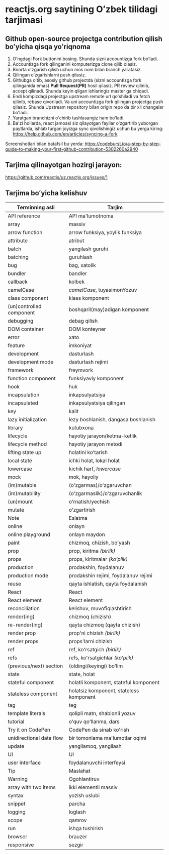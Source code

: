 # reactjs.org saytining Oʻzbek tilidagi tarjimasi

## Github open-source projectga contribution qilish boʻyicha qisqa yoʻriqnoma
1. Oʻngdagi Fork buttonini bosing. Shunda sizni accountizga fork boʻladi.
2. Accountizga fork qilinganini komputerizga clone qilib olasiz.
3. Birorta oʻzgarish qilish uchun mos nom bilan branch yaratasiz.
4. Qilingan oʻzgarishlarni push qilasiz.
5. Githubga oʻtib, asosiy github projectda (sizni accountizga fork qilinganida emas) **Pull Request(PR)** hosil qilasiz. PR review qilinib, accept qilinadi. Shunda keyin qilgan ishlaringiz master ga chiqadi.
6. Endi kompizdagi projectga upstream remote url qoʻshiladi va fetch qilinib, rebase qivoriladi. Va uni accountizga fork qilingan projectga push qilasiz. Shunda Upstream repository bilan origin repo da bir xil changelar boʻladi.
7. Yaratgan branchizni oʻchirib tashlasangiz ham boʻladi.
8. Ba'zi hollarda, react jamoasi siz qilayotgan fayllar oʻzgartirib yuborgan paytlarda, ishlab turgan joyizga sync qivolishingiz uchun bu yerga kiring: https://help.github.com/en/articles/syncing-a-fork

Screenshotlari bilan batafsil bu yerda: https://codeburst.io/a-step-by-step-guide-to-making-your-first-github-contribution-5302260a2940 


## Tarjima qilinayotgan hozirgi jarayon: 
https://github.com/reactjs/uz.reactjs.org/issues/1

## Tarjima boʻyicha kelishuv

| Terminning asli | Tarjim |
| ------------------ | ---------- |
| API reference | API ma'lumotnoma |
| array | massiv |
| arrow function |  arrow funksiya, yoylik funksiya  |
| attribute | atribut |
| batch | yangilash guruhi |
| batching | guruhlash |
| bug | bag, xatolik  |
| bundler | bandler |
| callback | kolbek |
| camelCase | *camelCase*, tuyasimonYozuv |
| class component | klass komponent |
| (un)controlled component | boshqaril(may)adigan komponent |
| debugging | debag qilish |
| DOM container | DOM konteyner |
| error | xato |
| feature | imkoniyat |
| development | dasturlash |
| development mode | dasturlash rejimi |
| framework | freymvork |
| function component | funksiyaviy komponent |
| hook | huk |
| incapsulation | inkapsulyatsiya |
| incapsulated | inkapsulyatsiya qilingan |
| key | kalit |
| lazy initialization | lezy boshlanish, dangasa boshlanish |
| library | kutubxona |
| lifecycle | hayotiy jarayon/ketma-ketlik |
| lifecycle method | hayotiy jarayon metodi |
| lifting state up | holatini koʻtarish |
| local state | ichki holat, lokal holat |
| lowercase | kichik harf, *lowercase* |
| mock | mok, hayoliy |
| (im)mutable | (oʻzgarmas)/oʻzgaruvchan |
| (im)mutability | (oʻzgarmaslik)/oʻzgaruvchanlik |
| (un)mount | oʻrnatish/yechish |
| mutate | oʻzgartirish |
| Note | Eslatma |
| online | onlayn |
| online playground | onlayn maydon |
| paint | chizmoq, chizish, boʻyash |
| prop | prop, kiritma *(birlik)* |
| props | props, kiritmalar *(koʻplik)* |
| production | prodakshin, foydalanuv |
| production mode | prodakshin rejimi, foydalanuv rejimi |
| reuse | qayta ishlatish, qayta foydalanish |
| React | React |
| React element | React element |
| reconciliation | kelishuv, muvofiqlashtirish |
| render(ing) | chizmoq (chizish) |
| re-render(ing) | qayta chizmoq (qayta chizish) |
| render prop | prop'ni chizish *(birlik)* |
| render props | props'larni chizish |
| ref | ref, koʻrsatgich *(birlik)* |
| refs | refs, koʻrsatgichlar *(koʻplik)* |
| (previous/next) section | (oldingi/keyingi) boʻlim |
| state | state, holat |
| stateful component | holatli komponent, stateful komponent |
| stateless component | holatsiz komponent, stateless komponent |
| tag | teg |
| template literals | qolipli matn, shablonli yozuv |
| tutorial | oʻquv qoʻllanma, dars |
| Try it on CodePen | CodePen da sinab koʻrish |
| unidirectional data flow | bir tomonlama ma'lumotlar oqimi |
| update | yangilamoq, yangilash |
| UI | UI |
| user interface | foydalanuvchi interfeysi |
| Tip | Maslahat |
| Warning | Ogohlantiruv |
| array with two items | ikki elementli massiv |
| syntax | yozish uslubi |
| snippet | parcha |
| logging | loglash |
| scope | qamrov |
| run | ishga tushirish |
| browser | brauzer |
| responsive | sezgir |
